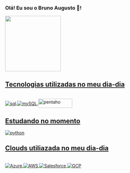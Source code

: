 ### Olá! Eu sou o Bruno Augusto 🤙!

<div>
  <a href="https://github.com/imbrunoagc">
  <img height="180em" src="https://github-readme-stats.vercel.app/api?username=imbrunoagc&show_icons=true&theme=radical&include_all_commits=true&count_private=true"/>
</div>

## Tecnologias utilizadas no meu dia-dia
  
  <div style="display: inline_block"><br/>
    <img align="center" alt="sql" src="https://img.shields.io/badge/Microsoft_SQL_Server-CC2927?style=for-the-badge&logo=microsoft-sql-server&logoColor=white" />
    <img align="center" alt="mySQL" src="https://img.shields.io/badge/MySQL-FFE933?style=for-the-badge&logo=mysql&logoColor=black" />
    <img align="center" alt="pentaho" height="30" width="110" src="https://www.freelogovectors.net/wp-content/uploads/2018/06/pentaho-logo.png" />
         
</div>
  
##
  
## Estudando no momento
  <img align="center" alt="python" src="https://img.shields.io/badge/Python-3776AB?style=for-the-badge&logo=python&logoColor=white" />
  
##
  
  
## Clouds utiliazada no meu dia-dia
  
   <div style="display: inline_block"><br/>
    <img align="center" alt="Azure" src="https://img.shields.io/badge/microsoft%20azure-0089D6?style=for-the-badge&logo=microsoft-azure&logoColor=white" />
    <img align="center" alt="AWS" src="https://img.shields.io/badge/Amazon_AWS-FF9900?style=for-the-badge&logo=amazonaws&logoColor=white" />
    <img align="center" alt="Salesforce" src="https://img.shields.io/badge/Salesforce-00A1E0?style=for-the-badge&logo=Salesforce&logoColor=white" />
    <img align="center" alt="GCP" src="https://img.shields.io/badge/GCP-Cloud-blue"/>
</div>

## 

